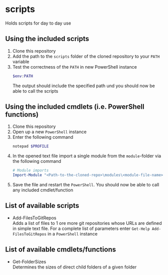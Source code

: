 # scripts

Holds scripts for day to day use

## Using the included scripts
1) Clone this repository  
2) Add the path to the `scripts` folder of the cloned repository to your `PATH` variable  
3) Test the correctness of the `PATH` in new PowerShell instance  
   ```powershell
   $env:PATH
   ```
   The output should include the specified path und you should now be able to call the scripts


## Using the included cmdlets (i.e. PowerShell functions)
1) Clone this repository
2) Open up a new `PowerShell` instance
3) Enter the following command
   ```powershell
   notepad $PROFILE
   ```
4) In the opened text file import a single module from the `module`-folder via the following command
   ```powershell
   # Module imports
   Import-Module "<Path-to-the-cloned-repo>\modules\<module-file-name>.psm1"
   ```
5) Save the file and restart the `PowerShell`. You should now be able to call any included cmdlet/function
## List of available scripts

- Add-FilesToGitRepos   
  Adds a list of files to 1 ore more git repositories whose URLs are defined in simple text file. For a complete list of parameters enter `Get-Help Add-FilesToGitRepos` in a `PowerShell` instance

## List of available cmdlets/functions
- Get-FolderSizes  
  Determines the sizes of direct child folders of a given folder